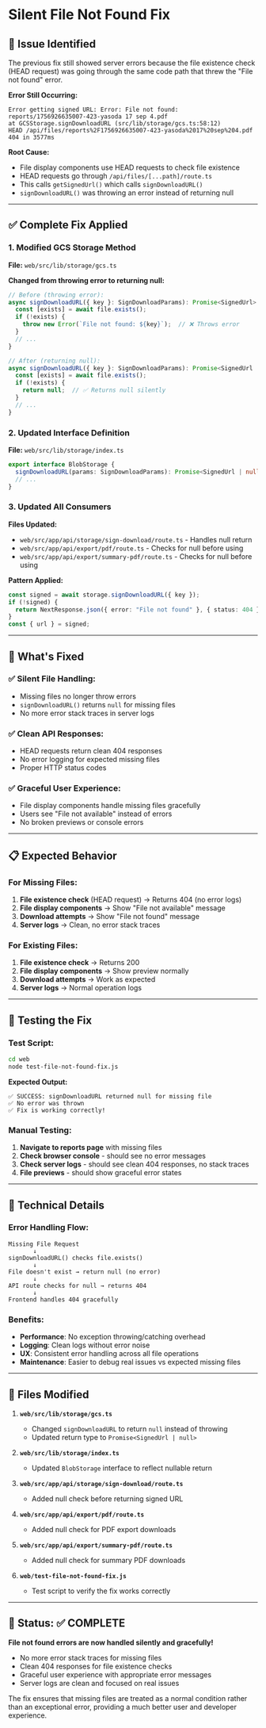 # Silent File Not Found Fix

## 🚨 **Issue Identified**

The previous fix still showed server errors because the file existence check (HEAD request) was going through the same code path that threw the "File not found" error.

**Error Still Occurring:**
```
Error getting signed URL: Error: File not found: reports/1756926635007-423-yasoda 17 sep 4.pdf
at GCSStorage.signDownloadURL (src/lib/storage/gcs.ts:58:12)
HEAD /api/files/reports%2F1756926635007-423-yasoda%2017%20sep%204.pdf 404 in 3577ms
```

**Root Cause:**
- File display components use HEAD requests to check file existence
- HEAD requests go through `/api/files/[...path]/route.ts`
- This calls `getSignedUrl()` which calls `signDownloadURL()`
- `signDownloadURL()` was throwing an error instead of returning null

---

## ✅ **Complete Fix Applied**

### **1. Modified GCS Storage Method**
**File:** `web/src/lib/storage/gcs.ts`

**Changed from throwing error to returning null:**
```typescript
// Before (throwing error):
async signDownloadURL({ key }: SignDownloadParams): Promise<SignedUrl> {
  const [exists] = await file.exists();
  if (!exists) {
    throw new Error(`File not found: ${key}`);  // ❌ Throws error
  }
  // ...
}

// After (returning null):
async signDownloadURL({ key }: SignDownloadParams): Promise<SignedUrl | null> {
  const [exists] = await file.exists();
  if (!exists) {
    return null;  // ✅ Returns null silently
  }
  // ...
}
```

### **2. Updated Interface Definition**
**File:** `web/src/lib/storage/index.ts`

```typescript
export interface BlobStorage {
  signDownloadURL(params: SignDownloadParams): Promise<SignedUrl | null>;
  // ...
}
```

### **3. Updated All Consumers**
**Files Updated:**
- `web/src/app/api/storage/sign-download/route.ts` - Handles null return
- `web/src/app/api/export/pdf/route.ts` - Checks for null before using
- `web/src/app/api/export/summary-pdf/route.ts` - Checks for null before using

**Pattern Applied:**
```typescript
const signed = await storage.signDownloadURL({ key });
if (!signed) {
  return NextResponse.json({ error: "File not found" }, { status: 404 });
}
const { url } = signed;
```

---

## 🎯 **What's Fixed**

### **✅ Silent File Handling:**
- Missing files no longer throw errors
- `signDownloadURL()` returns `null` for missing files
- No more error stack traces in server logs

### **✅ Clean API Responses:**
- HEAD requests return clean 404 responses
- No error logging for expected missing files
- Proper HTTP status codes

### **✅ Graceful User Experience:**
- File display components handle missing files gracefully
- Users see "File not available" instead of errors
- No broken previews or console errors

---

## 📋 **Expected Behavior**

### **For Missing Files:**
1. **File existence check** (HEAD request) → Returns 404 (no error logs)
2. **File display components** → Show "File not available" message
3. **Download attempts** → Show "File not found" message
4. **Server logs** → Clean, no error stack traces

### **For Existing Files:**
1. **File existence check** → Returns 200
2. **File display components** → Show preview normally
3. **Download attempts** → Work as expected
4. **Server logs** → Normal operation logs

---

## 🧪 **Testing the Fix**

### **Test Script:**
```bash
cd web
node test-file-not-found-fix.js
```

**Expected Output:**
```
✅ SUCCESS: signDownloadURL returned null for missing file
✅ No error was thrown
✅ Fix is working correctly!
```

### **Manual Testing:**
1. **Navigate to reports page** with missing files
2. **Check browser console** - should see no error messages
3. **Check server logs** - should see clean 404 responses, no stack traces
4. **File previews** - should show graceful error states

---

## 🔧 **Technical Details**

### **Error Handling Flow:**
```
Missing File Request
       ↓
signDownloadURL() checks file.exists()
       ↓
File doesn't exist → return null (no error)
       ↓
API route checks for null → returns 404
       ↓
Frontend handles 404 gracefully
```

### **Benefits:**
- **Performance**: No exception throwing/catching overhead
- **Logging**: Clean logs without error noise
- **UX**: Consistent error handling across all file operations
- **Maintenance**: Easier to debug real issues vs expected missing files

---

## 📁 **Files Modified**

1. **`web/src/lib/storage/gcs.ts`**
   - Changed `signDownloadURL` to return `null` instead of throwing
   - Updated return type to `Promise<SignedUrl | null>`

2. **`web/src/lib/storage/index.ts`**
   - Updated `BlobStorage` interface to reflect nullable return

3. **`web/src/app/api/storage/sign-download/route.ts`**
   - Added null check before returning signed URL

4. **`web/src/app/api/export/pdf/route.ts`**
   - Added null check for PDF export downloads

5. **`web/src/app/api/export/summary-pdf/route.ts`**
   - Added null check for summary PDF downloads

6. **`web/test-file-not-found-fix.js`**
   - Test script to verify the fix works correctly

---

## 🎉 **Status: ✅ COMPLETE**

**File not found errors are now handled silently and gracefully!**

- No more error stack traces for missing files
- Clean 404 responses for file existence checks
- Graceful user experience with appropriate error messages
- Server logs are clean and focused on real issues

The fix ensures that missing files are treated as a normal condition rather than an exceptional error, providing a much better user and developer experience.